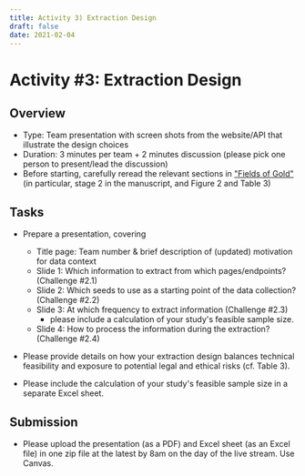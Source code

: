 ```yaml
---
title: Activity 3) Extraction Design
draft: false
date: 2021-02-04
---
```


# Activity #3: Extraction Design

## Overview
- Type: Team presentation with screen shots from the website/API that illustrate the design choices
- Duration: 3 minutes per team + 2 minutes discussion (please pick one person to present/lead the discussion)
- Before starting, carefully reread the relevant sections in ["Fields of Gold"](https://doi.org/10.1177%2F00222429221100750) (in particular, stage 2 in the manuscript, and Figure 2 and Table 3)

## Tasks

- Prepare a presentation, covering
    - Title page: Team number & brief description of (updated) motivation for data context
    - Slide 1: Which information to extract from which pages/endpoints? (Challenge #2.1)
    - Slide 2: Which seeds to use as a starting point of the data collection? (Challenge #2.2)
    - Slide 3: At which frequency to extract information (Challenge #2.3)
        - please include a calculation of your study's feasible sample size.
    - Slide 4: How to process the information during the extraction? (Challenge #2.4)

- Please provide details on how your extraction design balances technical feasibility and exposure to potential legal and ethical risks (cf. Table 3).
- Please include the calculation of your study's feasible sample size in a separate Excel sheet.

## Submission

- Please upload the presentation (as a PDF) and Excel sheet (as an Excel file) in one zip file at the latest by 8am on the day of the live stream. Use Canvas.


<!--

- Conduct background research on the *current legal situation* on using w)eb scraping and APIs: When is it allowed, and when not? What are ethical boundaries?
-->
